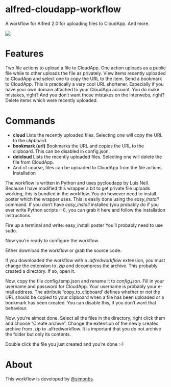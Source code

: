 alfred-cloudapp-workflow
========================

A workflow for Alfred 2.0 for uploading files to CloudApp. And more.

![](http://f.cl.ly/items/2U1V3K1O1a0k401Y0u3Z/alfred-cloudapp-workflow.png)

Features
===

Two file actions to upload a file to CloudApp. One action uploads as a public file while to other uploads the file as privately.
View items recently uploaded to CloudApp and select one to copy the URL to the item.
Send a bookmark to CloudApp. This is practically a very cool URL shortener. Especially if you have your own domain attached to your CloudApp account.
You do make mistakes, right? And you don’t want those mistakes on the interwebs, right? Delete items which were recently uploaded. 

Commands
===
- **cloud** Lists the recently uploaded files. Selecting one will copy the URL to the clipboard.
- **bookmark (url)** Bookmarks the URL and copies the URL to the clipboard. This can be disabled in config.json.
- **delcloud** Lists the recently uploaded files. Selecting one will delete the file from CloudApp.
- And of course, files can be uploaded to CloudApp from the file actions.
Installation

The workflow is written in Python and uses pycloudapp by Luis Nell. Because I have modified this wrapper a bit to get private file uploads working, this is bundled in the workflow. You do however need to install poster which the wrapper uses. This is easily done using the *easy_install* command. If you don’t have *easy_install* installed (you probably do if you ever write Python scripts :-)), you can grab it here and follow the installation instructions.

Fire up a terminal and write:
	easy_install poster
You’ll probably need to use sudo.

Now you’re ready to configure the workflow.

Either download the workflow or grab the source code.

If you downloaded the workflow with a *.alfredworkflow* extension, you must change the extension to *.zip* and decompress the archive. This probably created a directory. If so, open it.

Now, copy the file config.temp.json and rename it to *config.json*. Fill in your username and password for CloudApp. Your username is probably your e-mail address.
The attribute ‘copy_to_clipboard’ defines whether or not the URL should be copied to your clipboard when a file has been uploaded or a bookmark has been created. You can disable this, if you don’t want that behaviour.

Now, you’re almost done. Select all the files in the directory, right click them and choose “Create archive”. Change the extension of the newly created archive from .zip to .alfredworkflow. It is important that you do not archive the folder but only its contents.

Double click the file you just created and you’re done :-)

About
===
This workflow is developed by [@simonbs](http://twitter.com/simonbs).